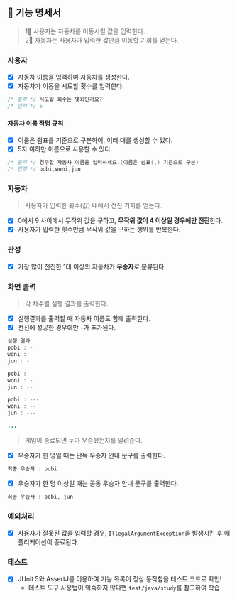 ## 🚀 기능 명세서
> 1⃣ 사용자는 자동차를 이동시킬 값을 입력한다. <br>
> 2⃣ 자동차는 사용자가 입력한 값만큼 이동할 기회를 얻는다.

### 사용자
- [x] 자동차 이름을 입력하여 자동차를 생성한다.
- [x] 자동차가 이동을 시도할 횟수를 입력한다.
```java
/* 출력 */ 시도할 회수는 몇회인가요?
/* 입력 */ 5
```

#### 자동차 이름 작명 규칙
- [x] 이름은 쉼표를 기준으로 구분하여, 여러 대를 생성할 수 있다.
- [x] 5자 이하만 이름으로 사용할 수 있다.
```java
/* 출력 */ 경주할 자동차 이름을 입력하세요.(이름은 쉼표(,) 기준으로 구분)
/* 입력 */ pobi,woni,jun
```

### 자동차
> 사용자가 입력한 횟수(값) 내에서 전진 기회를 얻는다.

- [x] 0에서 9 사이에서 무작위 값을 구하고, **무작위 값이 4 이상일 경우에만 전진**한다.
- [x] 사용자가 입력한 횟수만큼 무작위 값을 구하는 행위를 반복한다.

### 판정

- [x] 가장 많이 전진한 1대 이상의 자동차가 **우승자**로 분류된다.

### 화면 출력
> 각 차수별 실행 결과를 출력한다.
- [x] 실행결과를 출력할 때 자동차 이름도 함께 출력한다.
- [x] 전진에 성공한 경우에만 `-`가 추가된다.

```java
실행 결과
pobi : -
woni : 
jun : -

pobi : --
woni : -
jun : --

pobi : ---
woni : --
jun : ---

...
```

> 게임이 종료되면 누가 우승했는지를 알려준다.<br>

- [x] 우승자가 한 명일 때는 단독 우승자 안내 문구를 출력한다.
```java
최종 우승자 : pobi
```
- [x] 우승자가 한 명 이상일 때는 공동 우승자 안내 문구를 출력한다.
```java
최종 우승자 : pobi, jun
```


### 예외처리
- [x] 사용자가 잘못된 값을 입력할 경우, `IllegalArgumentException`을 발생시킨 후 애플리케이션이 종료된다.

### 테스트
- [x] JUnit 5와 AssertJ를 이용하여 기능 목록이 정상 동작함을 테스트 코드로 확인!
    - 테스트 도구 사용법이 익숙하지 않다면 `test/java/study`를 참고하여 학습
